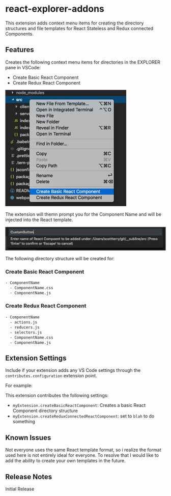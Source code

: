 # react-explorer-addons

This extension adds context menu items for creating the directory structures and file templates for React Stateless and Redux connected Components.

## Features

Creates the following context menu items for directories in the EXPLORER pane in VSCode:

- Create Basic React Component
- Create Redux React Component

![feature Context](images/feature-context-menu.png)

The extension will themn prompt you for the Component Name and will be injected into the React template.

![feature Prompt](images/feature-prompt.png)

The following directory structure will be created for:

### Create Basic React Component

```
- ComponentName
  - ComponentName.css
  - ComponentName.js
```

### Create Redux React Component

```
- ComponentName
  - actions.js
  - reducers.js
  - selectors.js
  - ComponentName.css
  - ComponentName.js
```

## Extension Settings

Include if your extension adds any VS Code settings through the `contributes.configuration` extension point.

For example:

This extension contributes the following settings:

* `myExtension.createBasicReactComponent`: Creates a basic React Component directory structure
* `myExtension.createReduxConnectedReactComponent`: set to `blah` to do something

## Known Issues

Not everyone uses the same React template format, so i realize the format used here is not entirely ideal for everyone. To resolve that I would like to add the ability to create your own templates in the future.

## Release Notes

Initial Release
